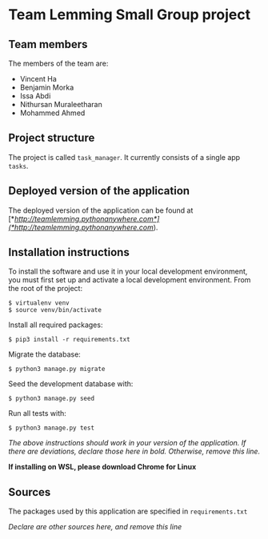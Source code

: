 # Team Lemming Small Group project

## Team members
The members of the team are:
- Vincent Ha
- Benjamin Morka
- Issa Abdi
- Nithursan Muraleetharan
- Mohammed Ahmed

## Project structure
The project is called `task_manager`.  It currently consists of a single app `tasks`.

## Deployed version of the application
The deployed version of the application can be found at [**http://teamlemming.pythonanywhere.com*](*http://teamlemming.pythonanywhere.com*).

## Installation instructions
To install the software and use it in your local development environment, you must first set up and activate a local development environment.  From the root of the project:

```
$ virtualenv venv
$ source venv/bin/activate
```

Install all required packages:

```
$ pip3 install -r requirements.txt
```

Migrate the database:

```
$ python3 manage.py migrate
```

Seed the development database with:

```
$ python3 manage.py seed
```

Run all tests with:
```
$ python3 manage.py test
```

*The above instructions should work in your version of the application.  If there are deviations, declare those here in bold.  Otherwise, remove this line.*

**If installing on WSL, please download Chrome for Linux**



## Sources
The packages used by this application are specified in `requirements.txt`

*Declare are other sources here, and remove this line*
